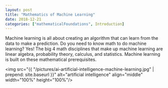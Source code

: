 ```yaml
---
layout: post
title: "Mathematics of Machine Learning"
date: 2018-12-21
categories: ["mathematicalFoundations", Introduction]
---
```


Machine learning is all about creating an algorithm that can learn from the data to make a prediction. Do you need to know math to do machine learning?
Yes!
The big 4 math disciplines that make up machine learning are linear algebra, probability theory, calculus, and statistics. Machine learning is built on these mathematical prerequisites.

<img src="{{ "/pictures/ai-artificial-intelligence-machine-learning.jpg" | prepend: site.baseurl }}" alt="artificial intelligence" align="middle" width="100%" height="100%"/>
